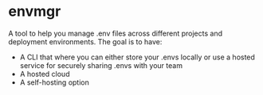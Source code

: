 # envmgr

A tool to help you manage .env files across different projects and deployment environments. The goal is to have:
* A CLI that where you can either store your .envs locally or use a hosted service for securely sharing .envs with your team
* A hosted cloud
* A self-hosting option
